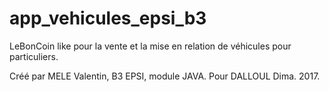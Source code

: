 # app_vehicules_epsi_b3
LeBonCoin like pour la vente et la mise en relation de véhicules pour particuliers.

Créé par MELE Valentin, B3 EPSI, module JAVA. Pour DALLOUL Dima.
2017.
